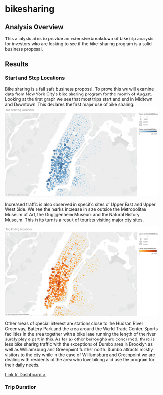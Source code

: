# bikesharing

## Analysis Overview
This analysis aims to provide an extensive breakdown of bike trip analysis for investors who are looking to see if the bike-sharing program is a solid business proposal. 

## Results
### Start and Stop Locations
Bike sharing is a fail safe business proposal. To prove this we will examine data from New York City's bike sharing program for the month of August. Looking at the first graph we see that most trips start and end in Midtown and Downtown. This declares the first major use of bike sharing. 
![](images/TopStarting_Locations.png)

Increased traffic is also observed in specific sites of Upper East and Upper West Side. We see the marks increase in size outside the Metropolitan Museum of Art, the Gugggenheim Museum and the Natural History Museum. This in its turn is a result of tourists visiting major city sites. 

![](images/TopEnding_Locations.png)

Other areas of special interest are stations close to the Hudson River Greenway, Battery Park and the area around the World Trade Center. Sports facilities in the area together with a bike lane running the length of the river surely play a part in this. As far as other burroughs are concerned, there is less bike sharing traffic with the exceptions of Dumbo area in Brooklyn as well as Williamsburg and Greenpoint further north. Dumbo attracts mostly visitors to the city while in the case of Williamsburg and Greenpoint we are dealing with residents of the area who love biking and use the program for their daily needs. 

[Link to Dashboard >](https://public.tableau.com/views/citibike2_16317409939030/BikeSharing?:language=en-US&publish=yes&:display_count=n&:origin=viz_share_link)

### Trip Duration
